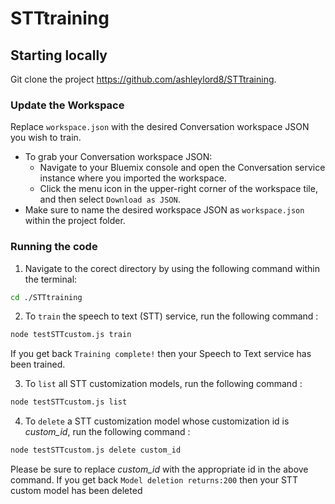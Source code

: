 # STTtraining

## Starting locally
Git clone the project https://github.com/ashleylord8/STTtraining.

### Update the Workspace
Replace `workspace.json` with the desired Conversation workspace JSON you wish to train.
  * To grab your Conversation workspace JSON:
    - Navigate to your Bluemix console and open the Conversation service instance where you imported the workspace.
    - Click the menu icon in the upper-right corner of the workspace tile, and then select `Download as JSON`.
  * Make sure to name the desired workspace JSON as `workspace.json` within the project folder.

### Running the code
1. Navigate to the corect directory by using the following command within the terminal:

  ```bash
  cd ./STTtraining
  ```

2. To `train` the speech to text (STT) service, run the following command :

  ```bash
  node testSTTcustom.js train
  ```
If you get back `Training complete!` then your Speech to Text service has been trained.

3. To `list` all STT customization models, run the following command :

  ```bash
  node testSTTcustom.js list
  ```
4. To `delete` a STT customization model whose customization id is *custom_id*, run the following command :

  ```bash
  node testSTTcustom.js delete custom_id
  ```
Please be sure to replace *custom_id* with the appropriate id in the above command.
If you get back `Model deletion returns:200` then your STT custom model has been deleted
